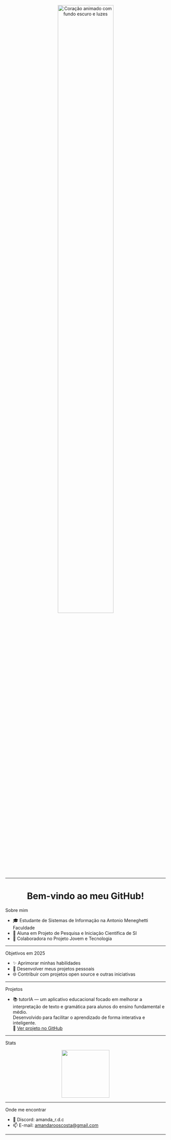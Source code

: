 <p align="center">
  <img src="https://media.giphy.com/media/du3J3cXyzhj75IOgvA/giphy.gif" style="width:70%; max-width:250px;" alt="Coração animado com fundo escuro e luzes" />
</p>

---

<h1 align="center"> Bem-vindo ao meu GitHub! </h1>


Sobre mim

- 🎓 Estudante de Sistemas de Informação na Antonio Meneghetti Faculdade
- 🔬 Aluna em Projeto de Pesquisa e Iniciação Científica de SI
- 🤝 Colaboradora no Projeto Jovem e Tecnologia 

---

Objetivos em 2025

- ✨ Aprimorar minhas habilidades
- 📲 Desenvolver meus projetos pessoais
- 🌐 Contribuir com projetos open source e outras iniciativas

---

Projetos

- 📚 tutorIA — um aplicativo educacional focado em melhorar a interpretação de texto e gramática para alunos do ensino fundamental e médio.  
  Desenvolvido para facilitar o aprendizado de forma interativa e inteligente.  
  🔗 [Ver projeto no GitHub](https://github.com/006amanda/tutoria)

---

Stats

<div align="center">
  <img src="https://github-readme-stats.vercel.app/api?username=006amanda&show_icons=true&theme=tokyonight" height="150"/>
</div>

---

Onde me encontrar

- 💬 Discord: amanda_r.d.c  
- 📫 E-mail: amandarooscosta@gmail.com

---


